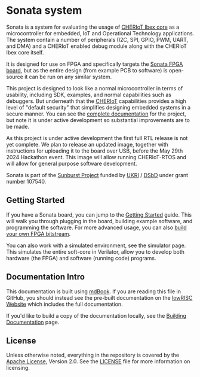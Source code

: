 # Sonata system

Sonata is a system for evaluating the usage of [CHERIoT Ibex core](https://github.com/microsoft/cheriot-ibex) as a microcontroller for embedded, IoT and Operational Technology applications.
The system contain a number of peripherals (I2C, SPI, GPIO, PWM, UART, and DMA) and a CHERIoT enabled debug module along with the CHERIoT Ibex core itself.

It is designed for use on FPGA and specifically targets the [Sonata FPGA board](https://github.com/newaetech/sonata-pcb), but as the entire design (from example PCB to software) is open-source it can be run on any similar system.

This project is designed to look like a normal microcontroller in terms of usability, including SDK, examples, and normal capabilities such as debuggers. But underneath that the [CHERIoT](https://www.microsoft.com/en-us/research/publication/cheriot-rethinking-security-for-low-cost-embedded-systems/) capabilities provides a high level of "default security" that simplifies designing embedded systems in a secure manner. You can see the [complete documentation](https://lowrisc.org/sonata-system/) for the project, but note it is under active development so substantial improvements are to be made.

As this project is under active development the first full RTL release is not yet complete. We plan to release an updated image, together with instructions for uploading it to the board over USB, before the May 29th 2024 Hackathon event. This image will allow running CHERIoT-RTOS and will allow for general purpose software development.

Sonata is part of the [Sunburst Project](https://www.sunburst-project.org) funded by [UKRI](https://www.ukri.org/) / [DSbD](https://www.dsbd.tech/) under grant number 107540.

## Getting Started

If you have a Sonata board, you can jump to the [Getting Started](doc/guide/getting-started.md) guide. This will walk you through plugging in the board, building example software, and programming the software. For more advanced usage, you can also [build your own FPGA bitstream]().

You can also work with a simulated environment, see the simulator page. This simulates the entire soft-core in Verilator, allow you to develop both hardware (the FPGA) and software (running code) programs.

## Documentation Intro

This documentation is built using [mdBook](https://rust-lang.github.io/mdBook/). If you are reading this file in GitHub, you should instead see the pre-built documentation on the [lowRISC Website](https://lowrisc.org/sonata-system/) which includes the full documentation.

If you'd like to build a copy of the documentation locally, see the [Building Documentation](doc/dev/building-doc.md) page.

## License

Unless otherwise noted, everything in the repository is covered by the [Apache License](https://www.apache.org/licenses/LICENSE-2.0.html), Version 2.0. See the [LICENSE](https://github.com/lowRISC/sonata-system/blob/main/LICENSE) file for more information on licensing.
